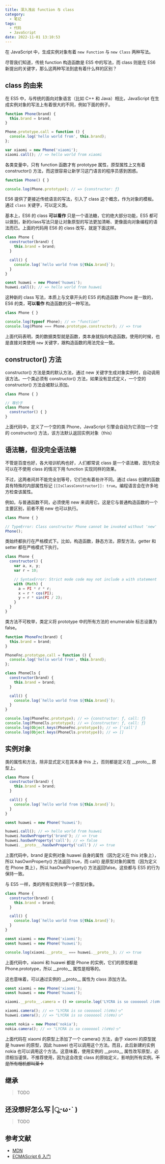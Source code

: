 ```yaml
---
title: 深入浅出 function 与 class
category:
  - 笔记
tags:
  - 代码
  - JavaScript
date: 2022-11-01 13:10:53
---
```

在 JavaScript 中，生成实例对象有着 `new Function` 与 `new Class` 两种写法。

尽管我们知道，传统 function 构造函数是 ES5 中的写法，而 class 则是在 ES6 新提出的关键字，那么这两种写法到底有着什么样的区别？

<!-- more -->

## class 的由来

在 ES5 中，与传统的面向对象语言（比如 C++ 和 Java）相比，JavaScript 在生成实例对象的写法上有着很大的不同，例如下面的例子。

```javascript
function Phone(brand) {
  this.brand = brand;
}

Phone.prototype.call = function () {
  console.log('hello world from', this.brand);
};

var xiaomi = new Phone('xiaomi');
xiaomi.call(); // => hello world from xiaomi
```

各类变量中，只有 function 函数才有 prototype 属性，原型属性上又有着 constructor() 方法，而这很容易让新学习这门语言的程序员感到困惑。

```javascript
function Phone() { }

console.log(Phone.prototype); // => {constructor: ƒ}
```

ES6 提供了更接近传统语言的写法，引入了 class 这个概念，作为对象的模板。通过 `class` 关键字，可以定义类。

基本上，ES6 的 class **可以看作** 只是一个语法糖，它的绝大部分功能，ES5 都可以做到，新的class写法只是让对象原型的写法更加清晰、更像面向对象编程的语法而已。上面的代码用 ES6 的 class 改写，就是下面这样。

```javascript
class Phone {
  constructor(brand) {
    this.brand = brand;
  }

  call() {
    console.log(`hello world from ${this.brand}`);
  }
}

const huawei = new Phone('huawei');
huawei.call(); // => hello world from huawei
```

这种新的 class 写法，本质上与文章开头的 ES5 的构造函数 Phone 是一致的，ES6 的类，**可以看作** 构造函数的另一种写法。

```javascript
class Phone { }

console.log(typeof Phone); // => "function"
console.log(Phone === Phone.prototype.constructor); // => true
```

上面代码表明，类的数据类型就是函数，类本身就指向构造函数。使用的时候，也是直接对类使用 `new` 关键字，跟构造函数的用法完全一致。

## constructor() 方法

constructor() 方法是类的默认方法，通过 new 关键字生成对象实例时，自动调用该方法。一个类必须有 constructor() 方法，如果没有显式定义，一个空的 constructor() 方法会被默认添加。

```javascript
class Phone { }

// 等价于
class Phone {
  constructor() { }
}
```

上面代码中，定义了一个空的类 Phone，JavaScript 引擎会自动为它添加一个空的 constructor() 方法，该方法默认返回实例对象（this）

## 语法糖，但没完全语法糖

不管是百度也好，各大培训机构也好，人们都常说 class 是一个语法糖，因为完全可以在不使用 class 的情况下用 function 实现同样的效果。

不过，这两者间并不能完全划等号，它们也有着些许不同。通过 class 创建的函数具有特殊的内部属性标记 `[[IsClassConstructor]]: true`。编程语言会在许多地方检查该属性。

例如，与普通函数不同，必须使用 new 来调用它。这是它与普通构造函数的一个主要区别，前者不用 new 也可以执行。

```javascript
class Phone { }

// TypeError: Class constructor Phone cannot be invoked without 'new'
Phone();
```

类始终都执行在严格模式下。比如，构造函数，静态方法，原型方法，getter 和 setter 都在严格模式下执行。

```javascript
class Phone {
  constructor() {
    var a, x, y;
    var r = 10;

    // SyntaxError: Strict mode code may not include a with statement
    with (Math) {
      a = PI * r * r;
      x = r * cos(PI);
      y = r * sin(PI / 2);
    }
  }
}
```

类方法不可枚举，类定义将 prototype 中的所有方法的 enumerable 标志设置为 false。

```javascript
function PhoneFnc(brand) {
  this.brand = brand;
}

PhoneFnc.prototype.call = function () {
  console.log('hello world from', this.brand);
};

class PhoneCls {
  constructor(brand) {
    this.brand = brand;
  }

  call() {
    console.log(`hello world from ${this.brand}`);
  }
}

console.log(PhoneFnc.prototype); // => {constructor: ƒ, call: ƒ}
console.log(PhoneCls.prototype); // => {constructor: ƒ, call: ƒ}
console.log(Object.keys(PhoneFnc.prototype)); // => ['call']
console.log(Object.keys(PhoneCls.prototype)); // => []
```

## 实例对象

类的属性和方法，除非显式定义在其本身 this 上，否则都是定义在 \_\_proto\_\_ 原型上。

```javascript
class Phone {
  constructor(brand) {
    this.brand = brand;
  }

  call() {
    console.log(`hello world from ${this.brand}`);
  }
}

const huawei = new Phone('huawei');

huawei.call(); // => hello world from huawei
huawei.hasOwnProperty('brand'); // => true
huawei.hasOwnProperty('call'); // => false
huawei.__proto__.hasOwnProperty('call') // => true
```

上面代码中，brand 是实例对象 huawei 自身的属性（因为定义在 this 对象上），所以 hasOwnProperty() 方法返回 true，而 call() 是原型对象的属性（因为定义在 Phone 类上），所以 hasOwnProperty() 方法返回false。这些都与 ES5 的行为保持一致。

与 ES5 一样，类的所有实例共享一个原型对象。

```javascript
class Phone {
  constructor(brand) {
    this.brand = brand;
  }

  call() {
    console.log(`hello world from ${this.brand}`);
  }
}

const xiaomi = new Phone('xiaomi');
const huawei = new Phone('huawei');

console.log(xiaomi.__proto__ === huawei.__proto__); // => true
```

上面代码中，xiaomi 和 huawei 都是 Phone 的实例，它们的原型都是 Phone.prototype，所以 \_\_proto\_\_ 属性是相等的。

这也意味着，可以通过实例的 \_\_proto\_\_ 属性为 class 添加方法。

```javascript
const xiaomi = new Phone('xiaomi');
const huawei = new Phone('huawei');

xiaomi.__proto__.camera = () => console.log('LYCRA is so cooooool ♪(o∀o)っ');

xiaomi.camera(); // => "LYCRA is so cooooool ♪(o∀o)っ"
huawei.camera(); // => "LYCRA is so cooooool ♪(o∀o)っ"

const nokia = new Phone('nokia');
nokia.camera(); // => "LYCRA is so cooooool ♪(o∀o)っ"
```

上面代码在 xiaomi 的原型上添加了一个 camera() 方法，由于 xiaomi 的原型就是 huawei 的原型，因此 huawei 也可以调用这个方法。而且，此后新建的实例 nokia 也可以调用这个方法。这意味着，使用实例的 \_\_proto\_\_ 属性改写原型，必须相当谨慎，不推荐使用，因为这会改变 class 的原始定义，影响到所有实例。~~不是所有相机都叫莱卡~~

## 继承

> TODO

## 还没想好怎么写 |ू･ω･` )

> TODO

## 参考文献

- [MDN](https://developer.mozilla.org/zh-CN/docs/Web/JavaScript/Reference/Classes)
- [ECMAScript 6 入门](https://es6.ruanyifeng.com/#docs/class)
